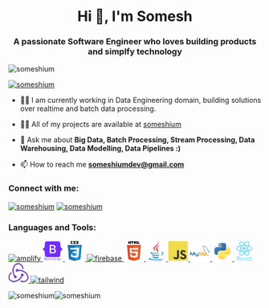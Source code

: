 <h1 align="center">Hi 👋, I'm Somesh</h1>
<h3 align="center">A passionate Software Engineer who loves building products and simplfy technology</h3>

<p align="left"> <img src="https://komarev.com/ghpvc/?username=someshium&label=Profile%20views&color=0e75b6&style=flat" alt="someshium" /> </p>

<p align="left"> <a href="https://linkedin.com/in/someshium" target="blank"><img src="https://img.shields.io/twitter/follow/someshium?logo=twitter&style=for-the-badge" alt="someshium" /></a> </p>

- 🧑‍💻 I am currently working in Data Engineering domain, building solutions over realtime and batch data processing.

- 👨‍💻 All of my projects are available at [someshium](https://github.com/someshium)

- 💬 Ask me about **Big Data, Batch Processing, Stream Processing, Data Warehousing, Data Modelling, Data Pipelines :)**

- 📫 How to reach me **someshiumdev@gmail.com**

<h3 align="left">Connect with me:</h3>
<p align="left">
<a href="https://twitter.com/someshium" target="blank"><img align="center" src="https://raw.githubusercontent.com/rahuldkjain/github-profile-readme-generator/master/src/images/icons/Social/twitter.svg" alt="someshium" height="30" width="40" /></a>
<a href="https://linkedin.com/in/someshium" target="blank"><img align="center" src="https://raw.githubusercontent.com/rahuldkjain/github-profile-readme-generator/master/src/images/icons/Social/linked-in-alt.svg" alt="someshium" height="30" width="40" /></a>
</p>

<h3 align="left">Languages and Tools:</h3>
<p align="left"> <a href="https://aws.amazon.com/amplify/" target="_blank"> <img src="https://docs.amplify.aws/assets/logo-dark.svg" alt="amplify" width="40" height="40"/> </a> <a href="https://getbootstrap.com" target="_blank"> <img src="https://raw.githubusercontent.com/devicons/devicon/master/icons/bootstrap/bootstrap-plain-wordmark.svg" alt="bootstrap" width="40" height="40"/> </a> <a href="https://www.w3schools.com/css/" target="_blank"> <img src="https://raw.githubusercontent.com/devicons/devicon/master/icons/css3/css3-original-wordmark.svg" alt="css3" width="40" height="40"/> </a> <a href="https://firebase.google.com/" target="_blank"> <img src="https://www.vectorlogo.zone/logos/firebase/firebase-icon.svg" alt="firebase" width="40" height="40"/> </a> <a href="https://www.w3.org/html/" target="_blank"> <img src="https://raw.githubusercontent.com/devicons/devicon/master/icons/html5/html5-original-wordmark.svg" alt="html5" width="40" height="40"/> </a> <a href="https://www.java.com" target="_blank"> <img src="https://raw.githubusercontent.com/devicons/devicon/master/icons/java/java-original.svg" alt="java" width="40" height="40"/> </a> <a href="https://developer.mozilla.org/en-US/docs/Web/JavaScript" target="_blank"> <img src="https://raw.githubusercontent.com/devicons/devicon/master/icons/javascript/javascript-original.svg" alt="javascript" width="40" height="40"/> </a> <a href="https://www.mysql.com/" target="_blank"> <img src="https://raw.githubusercontent.com/devicons/devicon/master/icons/mysql/mysql-original-wordmark.svg" alt="mysql" width="40" height="40"/> </a> <a href="https://www.python.org" target="_blank"> <img src="https://raw.githubusercontent.com/devicons/devicon/master/icons/python/python-original.svg" alt="python" width="40" height="40"/> </a> <a href="https://reactjs.org/" target="_blank"> <img src="https://raw.githubusercontent.com/devicons/devicon/master/icons/react/react-original-wordmark.svg" alt="react" width="40" height="40"/> </a> <a href="https://redux.js.org" target="_blank"> <img src="https://raw.githubusercontent.com/devicons/devicon/master/icons/redux/redux-original.svg" alt="redux" width="40" height="40"/> </a> <a href="https://tailwindcss.com/" target="_blank"> <img src="https://www.vectorlogo.zone/logos/tailwindcss/tailwindcss-icon.svg" alt="tailwind" width="40" height="40"/> </a> </p>


<p><img align="left" src="https://github-readme-stats.vercel.app/api/top-langs?username=someshium&show_icons=true&locale=en&layout=compact" alt="someshium" /></p>

<p> </p>

<p>&nbsp;<img align="left" src="https://github-readme-stats.vercel.app/api?username=someshium&show_icons=true&locale=en" alt="someshium" /></p>

